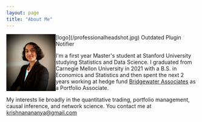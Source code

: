 ```yaml
---
layout: page
title: "About Me"
---
```


<img align="left" width="130" height="150" src="/professionalheadshot.jpg">
[logo](/professionalheadshot.jpg) Outdated Plugin Notifier





I'm a first year Master's student at Stanford University studying Statistics and Data Science. I graduated from Carnegie Mellon University in 2021 with a B.S. in Economics and Statistics and then spent the next 2 years working at hedge fund [Bridgewater Associates](https://www.bridgewater.com/) as a Portfolio Associate.

My interests lie broadly in the quantitative trading, portfolio management, causal inference, and network science.
You contact me at krishnanananya@gmail.com
